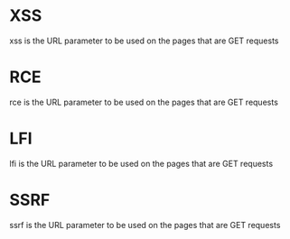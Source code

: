 # XSS

xss is the URL parameter to be used on the pages that are GET requests

# RCE

rce is the URL parameter to be used on the pages that are GET requests

# LFI

lfi is the URL parameter to be used on the pages that are GET requests

# SSRF

ssrf is the URL parameter to be used on the pages that are GET requests

